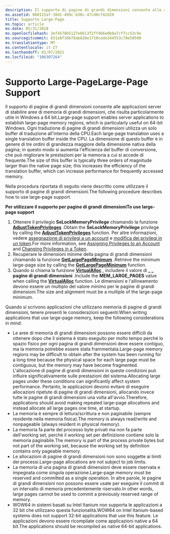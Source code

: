 ```yaml
---
description: Il supporto di pagine di grandi dimensioni consente alle applicazioni server di stabilire aree di memoria di grandi dimensioni, che risulta particolarmente utile in Windows a 64 bit.
ms.assetid: 060115af-38d1-499c-b30c-47cd0cf42d20
title: Supporto Large-Page
ms.topic: article
ms.date: 05/31/2018
ms.openlocfilehash: 3ef4578b5127e6613f2ff4b6e0b8a7cffcc53c9e
ms.sourcegitcommit: 831e8f3db78ab820e1710cede244553c70e50500
ms.translationtype: MT
ms.contentlocale: it-IT
ms.lasthandoff: 01/07/2021
ms.locfileid: "106307264"
---
```

# <a name="large-page-support"></a><span data-ttu-id="2545f-103">Supporto Large-Page</span><span class="sxs-lookup"><span data-stu-id="2545f-103">Large-Page Support</span></span>

<span data-ttu-id="2545f-104">Il supporto di pagine di grandi dimensioni consente alle applicazioni server di stabilire aree di memoria di grandi dimensioni, che risulta particolarmente utile in Windows a 64 bit.</span><span class="sxs-lookup"><span data-stu-id="2545f-104">Large-page support enables server applications to establish large-page memory regions, which is particularly useful on 64-bit Windows.</span></span> <span data-ttu-id="2545f-105">Ogni traduzione di pagine di grandi dimensioni utilizza un solo buffer di traduzione all'interno della CPU.</span><span class="sxs-lookup"><span data-stu-id="2545f-105">Each large-page translation uses a single translation buffer inside the CPU.</span></span> <span data-ttu-id="2545f-106">La dimensione di questo buffer è in genere di tre ordini di grandezza maggiore della dimensione nativa della pagina; in questo modo si aumenta l'efficienza del buffer di conversione, che può migliorare le prestazioni per la memoria a cui si accede di frequente.</span><span class="sxs-lookup"><span data-stu-id="2545f-106">The size of this buffer is typically three orders of magnitude larger than the native page size; this increases the efficiency of the translation buffer, which can increase performance for frequently accessed memory.</span></span>

<span data-ttu-id="2545f-107">Nella procedura riportata di seguito viene descritto come utilizzare il supporto di pagine di grandi dimensioni.</span><span class="sxs-lookup"><span data-stu-id="2545f-107">The following procedure describes how to use large-page support.</span></span>

<span data-ttu-id="2545f-108">**Per utilizzare il supporto per pagine di grandi dimensioni**</span><span class="sxs-lookup"><span data-stu-id="2545f-108">**To use large-page support**</span></span>

1.  <span data-ttu-id="2545f-109">Ottenere il privilegio **SeLockMemoryPrivilege** chiamando la funzione [**AdjustTokenPrivileges**](/windows/win32/api/securitybaseapi/nf-securitybaseapi-adjusttokenprivileges) .</span><span class="sxs-lookup"><span data-stu-id="2545f-109">Obtain the **SeLockMemoryPrivilege** privilege by calling the [**AdjustTokenPrivileges**](/windows/win32/api/securitybaseapi/nf-securitybaseapi-adjusttokenprivileges) function.</span></span> <span data-ttu-id="2545f-110">Per altre informazioni, vedere [assegnazione di privilegi a un account](../secbp/assigning-privileges-to-an-account.md) e [modifica dei privilegi in un token](../secbp/changing-privileges-in-a-token.md).</span><span class="sxs-lookup"><span data-stu-id="2545f-110">For more information, see [Assigning Privileges to an Account](../secbp/assigning-privileges-to-an-account.md) and [Changing Privileges in a Token](../secbp/changing-privileges-in-a-token.md).</span></span>
2.  <span data-ttu-id="2545f-111">Recuperare le dimensioni minime della pagina di grandi dimensioni chiamando la funzione [**GetLargePageMinimum**](/windows/win32/api/memoryapi/nf-memoryapi-getlargepageminimum) .</span><span class="sxs-lookup"><span data-stu-id="2545f-111">Retrieve the minimum large-page size by calling the [**GetLargePageMinimum**](/windows/win32/api/memoryapi/nf-memoryapi-getlargepageminimum) function.</span></span>
3.  <span data-ttu-id="2545f-112">Quando si chiama la funzione [**VirtualAlloc**](/windows/win32/api/memoryapi/nf-memoryapi-virtualalloc) , includere il valore di **\_ \_ pagine di grandi dimensioni** .</span><span class="sxs-lookup"><span data-stu-id="2545f-112">Include the **MEM\_LARGE\_PAGES** value when calling the [**VirtualAlloc**](/windows/win32/api/memoryapi/nf-memoryapi-virtualalloc) function.</span></span> <span data-ttu-id="2545f-113">Le dimensioni e l'allineamento devono essere un multiplo del valore minimo per le pagine di grandi dimensioni.</span><span class="sxs-lookup"><span data-stu-id="2545f-113">The size and alignment must be a multiple of the large-page minimum.</span></span>

<span data-ttu-id="2545f-114">Quando si scrivono applicazioni che utilizzano memoria di pagine di grandi dimensioni, tenere presenti le considerazioni seguenti:</span><span class="sxs-lookup"><span data-stu-id="2545f-114">When writing applications that use large-page memory, keep the following considerations in mind:</span></span>

-   <span data-ttu-id="2545f-115">Le aree di memoria di grandi dimensioni possono essere difficili da ottenere dopo che il sistema è stato eseguito per molto tempo perché lo spazio fisico per ogni pagina di grandi dimensioni deve essere contiguo, ma la memoria potrebbe essere stata frammentata.</span><span class="sxs-lookup"><span data-stu-id="2545f-115">Large-page memory regions may be difficult to obtain after the system has been running for a long time because the physical space for each large page must be contiguous, but the memory may have become fragmented.</span></span> <span data-ttu-id="2545f-116">L'allocazione di pagine di grandi dimensioni in queste condizioni può influire significativamente sulle prestazioni del sistema.</span><span class="sxs-lookup"><span data-stu-id="2545f-116">Allocating large pages under these conditions can significantly affect system performance.</span></span> <span data-ttu-id="2545f-117">Pertanto, le applicazioni devono evitare di eseguire allocazioni ripetute di pagine di grandi dimensioni, allocando invece tutte le pagine di grandi dimensioni una volta all'avvio.</span><span class="sxs-lookup"><span data-stu-id="2545f-117">Therefore, applications should avoid making repeated large-page allocations and instead allocate all large pages one time, at startup.</span></span>
-   <span data-ttu-id="2545f-118">La memoria è sempre di lettura/scrittura e non paginabile (sempre residente nella memoria fisica).</span><span class="sxs-lookup"><span data-stu-id="2545f-118">The memory is always read/write and nonpageable (always resident in physical memory).</span></span>
-   <span data-ttu-id="2545f-119">La memoria fa parte del processo byte privati ma non fa parte dell'working set, perché il working set per definizione contiene solo la memoria paginabile.</span><span class="sxs-lookup"><span data-stu-id="2545f-119">The memory is part of the process private bytes but not part of the working set, because the working set by definition contains only pageable memory.</span></span>
-   <span data-ttu-id="2545f-120">Le allocazioni di pagine di grandi dimensioni non sono soggette ai limiti dei processi.</span><span class="sxs-lookup"><span data-stu-id="2545f-120">Large-page allocations are not subject to job limits.</span></span>
-   <span data-ttu-id="2545f-121">La memoria di una pagina di grandi dimensioni deve essere riservata e impegnata come singola operazione.</span><span class="sxs-lookup"><span data-stu-id="2545f-121">Large-page memory must be reserved and committed as a single operation.</span></span> <span data-ttu-id="2545f-122">In altre parole, le pagine di grandi dimensioni non possono essere usate per eseguire il commit di un intervallo di memoria precedentemente riservato.</span><span class="sxs-lookup"><span data-stu-id="2545f-122">In other words, large pages cannot be used to commit a previously reserved range of memory.</span></span>
-   <span data-ttu-id="2545f-123">WOW64 in sistemi basati su Intel Itanium non supporta le applicazioni a 32 bit che utilizzano questa funzionalità.</span><span class="sxs-lookup"><span data-stu-id="2545f-123">WOW64 on Intel Itanium-based systems does not support 32-bit applications that use this feature.</span></span> <span data-ttu-id="2545f-124">Le applicazioni devono essere ricompilate come applicazioni native a 64 bit.</span><span class="sxs-lookup"><span data-stu-id="2545f-124">The applications should be recompiled as native 64-bit applications.</span></span>

 

 

